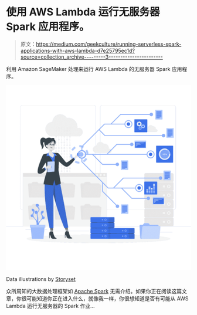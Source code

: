 # 使用 AWS Lambda 运行无服务器 Spark 应用程序。

> 原文：<https://medium.com/geekculture/running-serverless-spark-applications-with-aws-lambda-d7e25795ec1d?source=collection_archive---------3----------------------->

利用 Amazon SageMaker 处理来运行 AWS Lambda 的无服务器 Spark 应用程序。

![](img/7f195e9c0c72acc1f6d8c994203e33a9.png)

Data illustrations by [Storyset](https://storyset.com/data)

众所周知的大数据处理框架如 [Apache Spark](https://spark.apache.org/) 无需介绍。如果你正在阅读这篇文章，你很可能知道你正在进入什么，就像我一样，你很想知道是否有可能从 AWS Lambda 运行无服务器的 Spark 作业…